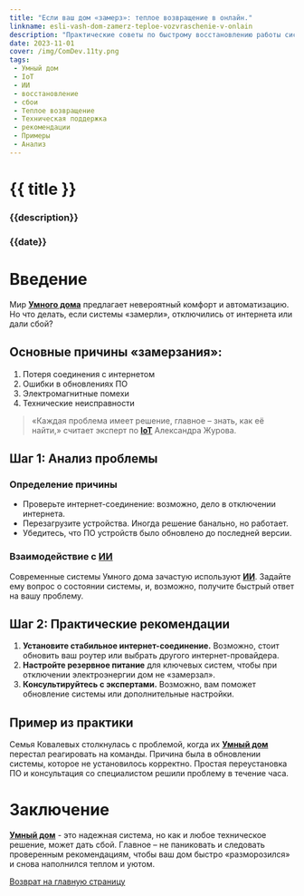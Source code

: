 ```yaml
---
title: "Если ваш дом «замерз»: теплое возвращение в онлайн."
linkname: esli-vash-dom-zamerz-teploe-vozvraschenie-v-onlain
description: "Практические советы по быстрому восстановлению работы системы Умный дом после сбоев и отключений."
date: 2023-11-01
cover: /img/ComDev.11ty.png
tags:
 - Умный дом
 - IoT
 - ИИ
 - восстановление
 - сбои
 - Теплое возвращение
 - Техническая поддержка
 - рекомендации
 - Примеры
 - Анализ
---
```


# {{ title }}
### {{description}}
### {{date}}

# Введение

Мир **[Умного дома](/)** предлагает невероятный комфорт и автоматизацию. Но что делать, если системы «замерли», отключились от интернета или дали сбой?

## Основные причины «замерзания»:

1. Потеря соединения с интернетом
2. Ошибки в обновлениях ПО
3. Электромагнитные помехи
4. Технические неисправности

> «Каждая проблема имеет решение, главное – знать, как её найти,» считает эксперт по **[IoT](/)** Александра Журова.

## Шаг 1: Анализ проблемы

### Определение причины

* Проверьте интернет-соединение: возможно, дело в отключении интернета.
* Перезагрузите устройства. Иногда решение банально, но работает.
* Убедитесь, что ПО устройств было обновлено до последней версии.

### Взаимодействие с **[ИИ](/)**

Современные системы Умного дома зачастую используют **[ИИ](/)**. Задайте ему вопрос о состоянии системы, и, возможно, получите быстрый ответ на вашу проблему.

## Шаг 2: Практические рекомендации

1. **Установите стабильное интернет-соединение.** Возможно, стоит обновить ваш роутер или выбрать другого интернет-провайдера.
2. **Настройте резервное питание** для ключевых систем, чтобы при отключении электроэнергии дом не «замерзал».
3. **Консультируйтесь с экспертами.** Возможно, вам поможет обновление системы или дополнительные настройки.

## Пример из практики

Семья Ковалевых столкнулась с проблемой, когда их **[Умный дом](/)** перестал реагировать на команды. Причина была в обновлении системы, которое не установилось корректно. Простая переустановка ПО и консультация со специалистом решили проблему в течение часа.

# Заключение

**[Умный дом](/)** - это надежная система, но как и любое техническое решение, может дать сбой. Главное – не паниковать и следовать проверенным рекомендациям, чтобы ваш дом быстро «разморозился» и снова наполнился теплом и уютом.

[Возврат на главную страницу](/)